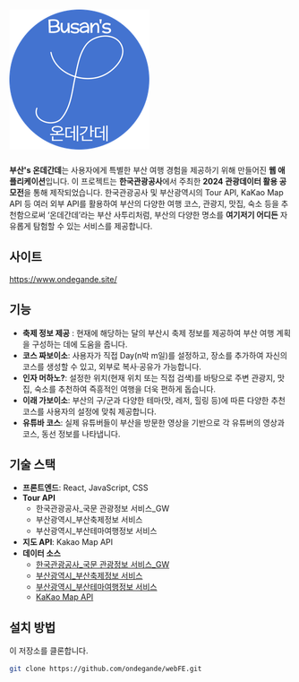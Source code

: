 ![Busan's OndeGande Logo](./logo.png)
===

**부산's 온데간데**는 사용자에게 특별한 부산 여행 경험을 제공하기 위해 만들어진 **웹 애플리케이션**입니다. 이 프로젝트는 **한국관광공사**에서 주최한 **2024 관광데이터 활용 공모전**을 통해 제작되었습니다. 한국관광공사 및 부산광역시의 Tour API, KaKao Map API 등 여러 외부 API를 활용하여 부산의 다양한 여행 코스, 관광지, 맛집, 숙소 등을 추천함으로써 ‘온데간데’라는 부산 사투리처럼, 부산의 다양한 명소를 **여기저기 어디든** 자유롭게 탐험할 수 있는 서비스를 제공합니다.

## 사이트
https://www.ondegande.site/

## 기능

- **축제 정보 제공** : 현재에 해당하는 달의 부산시 축제 정보를 제공하여 부산 여행 계획을 구성하는 데에 도움을 줍니다.
- **코스 짜보이소**: 사용자가 직접 Day(n박 m일)를 설정하고, 장소를 추가하여 자신의 코스를 생성할 수 있고, 외부로 복사·공유가 가능합니다.
- **인자 머하노?**: 설정한 위치(현재 위치 또는 직접 검색)를 바탕으로 주변 관광지, 맛집, 숙소를 추천하여 즉흥적인 여행을 더욱 편하게 돕습니다.
- **이래 가보이소**: 부산의 구/군과 다양한 테마(맛, 레저, 힐링 등)에 따른 다양한 추천 코스를 사용자의 설정에 맞춰 제공합니다.
- **유튜바 코스**: 실제 유튜버들이 부산을 방문한 영상을 기반으로 각 유튜버의 영상과 코스, 동선 정보를 나타냅니다.

## 기술 스택

- **프론트엔드**: React, JavaScript, CSS
- **Tour API**
  - 한국관광공사_국문 관광정보 서비스_GW
  - 부산광역시_부산축제정보 서비스
  - 부산광역시_부산테마여행정보 서비스
- **지도 API**: Kakao Map API
- **데이터 소스**
  - [한국관광공사_국문 관광정보 서비스_GW](https://www.data.go.kr/tcs/dss/selectApiDataDetailView.do?publicDataPk=15101578)
  - [부산광역시_부산축제정보 서비스](https://www.data.go.kr/tcs/dss/selectApiDataDetailView.do?publicDataPk=15063500)
  - [부산광역시_부산테마여행정보 서비스](https://www.data.go.kr/tcs/dss/selectApiDataDetailView.do?publicDataPk=15063506)
  - [KaKao Map API](https://apis.map.kakao.com/web/)  

## 설치 방법

   이 저장소를 클론합니다.
   ```bash
   git clone https://github.com/ondegande/webFE.git
